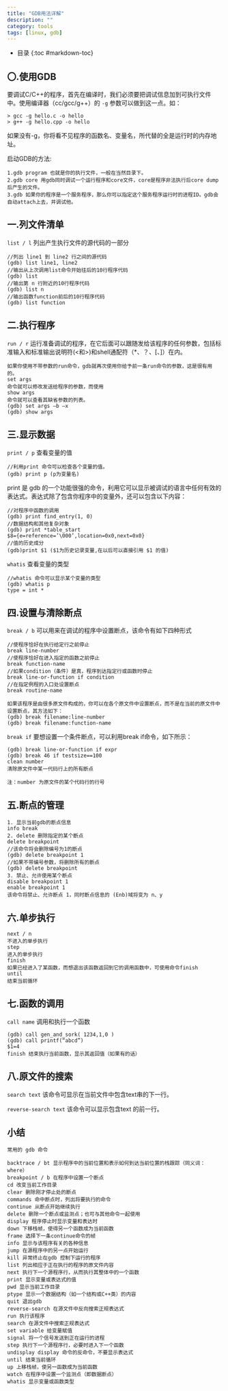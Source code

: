 ```yaml
---
title: "GDB用法详解"
description: ""
category: tools
tags: [linux, gdb]
---
```


* 目录
{:toc #markdown-toc}

## 〇.使用GDB
要调试C/C++的程序，首先在编译时，我们必须要把调试信息加到可执行文件中。使用编译器（cc/gcc/g++）的 `-g` 参数可以做到这一点。如：

    > gcc -g hello.c -o hello
    > g++ -g hello.cpp -o hello

如果没有-g，你将看不见程序的函数名、变量名，所代替的全是运行时的内存地址。

启动GDB的方法:

    1.gdb program 也就是你的执行文件，一般在当然目录下。
    2.gdb core 用gdb同时调试一个运行程序和core文件，core是程序非法执行后core dump后产生的文件。
    3.gdb 如果你的程序是一个服务程序，那么你可以指定这个服务程序运行时的进程ID。gdb会自动attach上去，并调试他。

## 一.列文件清单
`list / l` 列出产生执行文件的源代码的一部分

    //列出 line1 到 line2 行之间的源代码
    (gdb) list line1, line2
    //输出从上次调用list命令开始往后的10行程序代码
    (gdb) list
    //输出第 n 行附近的10行程序代码
    (gdb) list n
    //输出函数function前后的10行程序代码
    (gdb) list function


## 二.执行程序

`run / r` 运行准备调试的程序，在它后面可以跟随发给该程序的任何参数，包括标准输入和标准输出说明符(<和>)和shell通配符（*、？、[、]）在内。

    如果你使用不带参数的run命令，gdb就再次使用你给予前一条run命令的参数，这是很有用的。
    set args
    命令就可以修改发送给程序的参数，而使用
    show args
    命令就可以查看其缺省参数的列表。
    (gdb) set args –b –x
    (gdb) show args

## 三.显示数据

`print / p` 查看变量的值

    //利用print 命令可以检查各个变量的值。
    (gdb) print p (p为变量名)
print 是 gdb 的一个功能很强的命令，利用它可以显示被调试的语言中任何有效的表达式。表达式除了包含你程序中的变量外，还可以包含以下内容：

    //对程序中函数的调用
    (gdb) print find_entry(1, 0)
    //数据结构和其他复杂对象
    (gdb) print *table_start
    $8={e=reference=’\000’,location=0x0,next=0x0}
    //值的历史成分
    (gdb)print $1 ($1为历史记录变量,在以后可以直接引用 $1 的值)
`whatis` 查看变量的类型

    //whatis 命令可以显示某个变量的类型
    (gdb) whatis p
    type = int *
## 四.设置与清除断点

`break / b` 可以用来在调试的程序中设置断点，该命令有如下四种形式

    //使程序恰好在执行给定行之前停止
    break line-number
    //使程序恰好在进入指定的函数之前停止
    break function-name
    //如果condition（条件）是真，程序到达指定行或函数时停止
    break line-or-function if condition
    //在指定例程的入口处设置断点
    break routine-name

    如果该程序是由很多原文件构成的，你可以在各个原文件中设置断点，而不是在当前的原文件中设置断点，其方法如下：
    (gdb) break filename:line-number
    (gdb) break filename:function-name
`break if` 要想设置一个条件断点，可以利用break if命令，如下所示：

    (gdb) break line-or-function if expr
    (gdb) break 46 if testsize==100
    clean number
    清除原文件中某一代码行上的所有断点

    注：number 为原文件的某个代码行的行号

## 五.断点的管理

    1. 显示当前gdb的断点信息
    info break
    2. delete 删除指定的某个断点
    delete breakpoint
    //该命令将会删除编号为1的断点
    (gdb) delete breakpoint 1
    //如果不带编号参数，将删除所有的断点
    (gdb) delete breakpoint
    3. 禁止、允许使用某个断点
    disable breakpoint 1
    enable breakpoint 1
    该命令将禁止、允许断点 1，同时断点信息的 (Enb)域将变为 n、y

## 六.单步执行

    next / n
    不进入的单步执行
    step
    进入的单步执行
    finish
    如果已经进入了某函数，而想退出该函数返回到它的调用函数中，可使用命令finish
    until
    结束当前循环

## 七.函数的调用

`call name` 调用和执行一个函数

    (gdb) call gen_and_sork( 1234,1,0 )
    (gdb) call printf(“abcd”)
    $1=4
    finish 结束执行当前函数，显示其返回值（如果有的话）

## 八.原文件的搜索

`search text` 该命令可显示在当前文件中包含text串的下一行。

`reverse-search text` 该命令可以显示包含text 的前一行。

## 小结
`常用的 gdb 命令`

    backtrace / bt 显示程序中的当前位置和表示如何到达当前位置的栈跟踪（同义词：where）
    breakpoint / b 在程序中设置一个断点
    cd 改变当前工作目录
    clear 删除刚才停止处的断点
    commands 命中断点时，列出将要执行的命令
    continue 从断点开始继续执行
    delete 删除一个断点或监测点；也可与其他命令一起使用
    display 程序停止时显示变量和表达时
    down 下移栈帧，使得另一个函数成为当前函数
    frame 选择下一条continue命令的帧
    info 显示与该程序有关的各种信息
    jump 在源程序中的另一点开始运行
    kill 异常终止在gdb 控制下运行的程序
    list 列出相应于正在执行的程序的原文件内容
    next 执行下一个源程序行，从而执行其整体中的一个函数
    print 显示变量或表达式的值
    pwd 显示当前工作目录
    ptype 显示一个数据结构（如一个结构或C++类）的内容
    quit 退出gdb
    reverse-search 在源文件中反向搜索正规表达式
    run 执行该程序
    search 在源文件中搜索正规表达式
    set variable 给变量赋值
    signal 将一个信号发送到正在运行的进程
    step 执行下一个源程序行，必要时进入下一个函数
    undisplay display 命令的反命令，不要显示表达式
    until 结束当前循环
    up 上移栈帧，使另一函数成为当前函数
    watch 在程序中设置一个监测点（即数据断点）
    whatis 显示变量或函数类型


